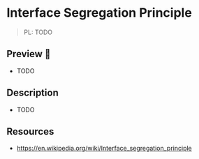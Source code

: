 # Interface Segregation Principle

> PL: TODO

## Preview 🎉

- TODO

## Description

- TODO

## Resources

- <https://en.wikipedia.org/wiki/Interface_segregation_principle>

